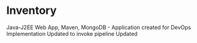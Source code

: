 # Inventory
 Java-J2EE Web App, Maven, MongoDB - Application created for DevOps Implementation
 Updated to invoke pipeline
 Updated

